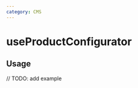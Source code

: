```yaml
---
category: CMS
---
```


# useProductConfigurator

<!-- PLACEHOLDER_DESCRIPTION -->

## Usage

// TODO: add example

